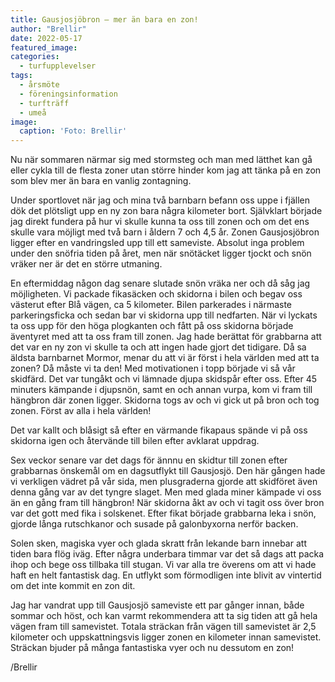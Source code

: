 ```yaml
---
title: Gausjosjöbron – mer än bara en zon!
author: "Brellir"
date: 2022-05-17
featured_image: 
categories: 
  - turfupplevelser
tags:
  - årsmöte
  - föreningsinformation
  - turfträff
  - umeå
image: 
  caption: 'Foto: Brellir'
---
```

Nu när sommaren närmar sig med stormsteg och man med lätthet kan gå eller cykla till de flesta zoner utan större hinder kom jag att tänka på en zon som blev mer än bara en vanlig zontagning.

Under sportlovet när jag och mina två barnbarn befann oss uppe i fjällen dök det plötsligt upp en ny zon bara några kilometer bort. Självklart började jag direkt fundera på hur vi skulle kunna ta oss till zonen och om det ens skulle vara möjligt med två barn i åldern 7 och 4,5 år. Zonen Gausjosjöbron ligger efter en vandringsled upp till ett sameviste. Absolut inga problem under den snöfria tiden på året, men när snötäcket ligger tjockt och snön vräker ner är det en större utmaning.

En eftermiddag någon dag senare slutade snön vräka ner och då såg jag möjligheten. Vi packade fikasäcken och skidorna i bilen och begav oss västerut efter Blå vägen, ca 5 kilometer. Bilen parkerades i närmaste parkeringsficka och sedan bar vi skidorna upp till nedfarten. När vi lyckats ta oss upp för den höga plogkanten och fått på oss skidorna började äventyret med att ta oss fram till zonen. Jag hade berättat för grabbarna att det var en ny zon vi skulle ta och att ingen hade gjort det tidigare. Då sa äldsta barnbarnet Mormor, menar du att vi är först i hela världen med att ta zonen? Då måste vi ta den! Med motivationen i topp började vi så vår skidfärd. Det var tungåkt och vi lämnade djupa skidspår efter oss. Efter 45 minuters kämpande i djupsnön, samt en och annan vurpa, kom vi fram till hängbron där zonen ligger. Skidorna togs av och vi gick ut på bron och tog zonen. Först av alla i hela världen!

Det var kallt och blåsigt så efter en värmande fikapaus spände vi på oss skidorna igen och återvände till bilen efter avklarat uppdrag.

Sex veckor senare var det dags för ännnu en skidtur till zonen efter grabbarnas önskemål om en dagsutflykt till Gausjosjö. Den här gången hade vi verkligen vädret på vår sida, men plusgraderna gjorde att skidföret även denna gång var av det tyngre slaget. Men med glada miner kämpade vi oss än en gång fram till hängbron! När skidorna åkt av och vi tagit oss över bron var det gott med fika i solskenet. Efter fikat började grabbarna leka i snön, gjorde långa rutschkanor och susade på galonbyxorna nerför backen.

Solen sken, magiska vyer och glada skratt från lekande barn innebar att tiden bara flög iväg. Efter några underbara timmar var det så dags att packa ihop och bege oss tillbaka till stugan. Vi var alla tre överens om att vi hade haft en helt fantastisk dag. En utflykt som förmodligen inte blivit av vintertid om det inte kommit en zon dit.

Jag har vandrat upp till Gausjosjö sameviste ett par gånger innan, både sommar och höst, och kan varmt rekommendera att ta sig tiden att gå hela vägen fram till samevistet. Totala sträckan från vägen till samevistet är 2,5 kilometer och uppskattningsvis ligger zonen en kilometer innan samevistet. Sträckan bjuder på många fantastiska vyer och nu dessutom en zon!

/Brellir
